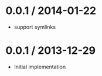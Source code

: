 
0.0.1 / 2014-01-22
==================

 * support symlinks

0.0.1 / 2013-12-29
==================

  * Initial implementation
